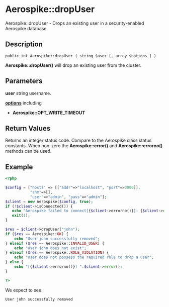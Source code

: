 
# Aerospike::dropUser

Aerospike::dropUser - Drops an existing user in a security-enabled Aerospike database

## Description

```
public int Aerospike::dropUser ( string $user [, array $options ] )
```

**Aerospike::dropUser()** will drop an existing user from the cluster.

## Parameters

**user** string username.

**[options](aerospike.md)** including
- **Aerospike::OPT_WRITE_TIMEOUT**

## Return Values

Returns an integer status code.  Compare to the Aerospike class status
constants.  When non-zero the **Aerospike::error()** and
**Aerospike::errorno()** methods can be used.

## Example

```php
<?php

$config = ["hosts" => [["addr"=>"localhost", "port"=>3000]],
           "shm"=>[],
           "user"=>"admin", "pass"=>"admin"];
$client = new Aerospike($config, true);
if (!$client->isConnected()) {
   echo "Aerospike failed to connect[{$client->errorno()}]: {$client->error()}\n";
   exit(1);
}

$res = $client->dropUser("john");
if ($res == Aerospike::OK) {
    echo "User john successfully removed";
} elseif ($res == Aerospike::INVALID_USER) {
    echo "User john does not exist";
} elseif ($res == Aerospike::ROLE_VIOLATION) {
    echo "User does not possess the required role to drop a user";
} else {
    echo "[{$client->errorno()}] ".$client->error();
}

?>
```

We expect to see:

```
User john successfully removed
```


